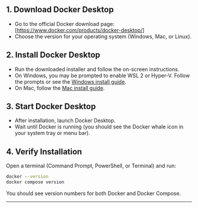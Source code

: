 ## 1. Download Docker Desktop
- Go to the official Docker download page:  
  [https://www.docker.com/products/docker-desktop/]
- Choose the version for your operating system (Windows, Mac, or Linux).

## 2. Install Docker Desktop
- Run the downloaded installer and follow the on-screen instructions.
- On Windows, you may be prompted to enable WSL 2 or Hyper-V. Follow the prompts or see the [Windows install guide](https://docs.docker.com/desktop/install/windows-install/).
- On Mac, follow the [Mac install guide](https://docs.docker.com/desktop/install/mac-install/).

## 3. Start Docker Desktop
- After installation, launch Docker Desktop.
- Wait until Docker is running (you should see the Docker whale icon in your system tray or menu bar).

## 4. Verify Installation
Open a terminal (Command Prompt, PowerShell, or Terminal) and run:

```cmd
docker --version
docker compose version
```

You should see version numbers for both Docker and Docker Compose.

---
